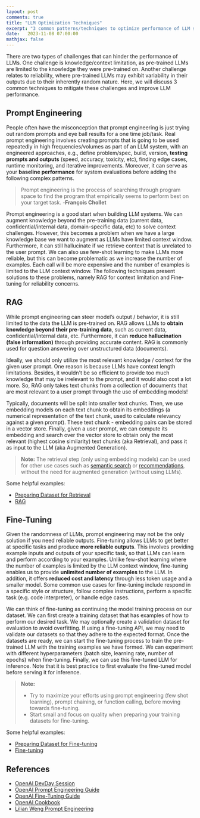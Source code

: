 ```yaml
---
layout: post
comments: true
title: "LLM Optimization Techniques"
excerpt: "3 common patterns/techniques to optimize performance of LLM systems."
date:   2023-11-08 07:00:00
mathjax: false
---
```


There are two types of challenges that can hinder the performance of LLMs. One challenge is knowledge/context limitation, as pre-trained LLMs are limited to the knowledge they were pre-trained on. Another challenge relates to reliability, where pre-trained LLMs may exhibit variability in their outputs due to their inherently random nature. Here, we will discuss 3 common techniques to mitigate these challenges and improve LLM performance.

## Prompt Engineering

People often have the misconception that prompt engineering is just trying out random prompts and eye ball results for a one time job/task. Real prompt engineering involves creating prompts that is going to be used repeatedly in high frequencies/volumes as part of an LLM system, with an engineered approaches, e.g., define problem/spec, build, version, **testing prompts and outputs** (speed, accuracy, toxicity, etc), finding edge cases, runtime monitoring, and iterative improvements. Moreover, it can serve as your **baseline performance** for system evaluations before adding the following complex patterns. 

> Prompt engineering is the process of searching through program space to find the program that empirically seems to perform best on your target task. 
-**François Chollet**

Prompt engineering is a good start when building LLM systems. We can augment knowledge beyond the pre-training data (current data, confidential/internal data, domain-specific data, etc) to solve context challenges. However, this becomes a problem when we have a large knowledge base we want to augment as LLMs have limited context window. Furthermore, it can still hallucinate if we retrieve context that is unrelated to the user prompt. We can also use few-shot learning to make LLMs more reliable, but this can become problematic as we increase the number of examples. Each call will be more expensive and the number of examples is limited to the LLM context window. The following techniques present solutions to these problems, namely RAG for context limitation and Fine-tuning for reliability concerns.


<!-- limited context window, hallucinations, constrained knowledge, not so reliable (random), expensive.  -->

<!-- For example, you may need an LLM to classify customer reviews as "positive" or "negative". Without few-shot, LLM can answer in a variety of ways. However, few-shot can guide the LLM to only respond with "positive" or "negative". 
Write clear instructions (provide steps to reach the solution), split complex task into simpler subtasks, give GPTs time to think (step by step), show output structure (JSON)
limited context window, hallucinations, constrained knowledge, not so reliable (random), expensive
-->

## RAG

While prompt engineering can steer model’s output / behavior, it is still limited to the data the LLM is pre-trained on. RAG allows LLMs to **obtain knowledge beyond their pre-training data**, such as current data, confidential/internal data, etc. Furthermore, it can **reduce hallucination (false information)** through providing accurate content. RAG is commonly used for question answering over unstructured data (documents).

Ideally, we should only utilize the most relevant knowledge / context for the given user prompt. One reason is because LLMs have context length limitations. Besides, it wouldn't be so efficient to provide too much knowledge that may be irrelevant to the prompt, and it would also cost a lot more. So, RAG only takes text chunks from a collection of documents that are most relevant to a user prompt through the use of embedding models! 

Typically, documents will be split into smaller text chunks. Then, we use embedding models on each text chunk to obtain its embeddings (a numerical representation of the text chunk, used to calculate relevancy against a given prompt). These text chunk - embedding pairs can be stored in a vector store. Finally, given a user prompt, we can compute its embedding and search over the vector store to obtain only the most relevant (highest cosine similarity) text chunks (aka Retrieval), and pass it as input to the LLM (aka Augmented Generation).

> **Note:**
The retrieval step (only using embedding models) can be used for other use cases such as [semantic search](https://cookbook.openai.com/examples/semantic_text_search_using_embeddings) or [recommendations](https://cookbook.openai.com/examples/recommendation_using_embeddings), without the need for augmented generation (without using LLMs).
<!-- > - RAG can also be a [tool of an agent](https://cookbook.openai.com/examples/how_to_call_functions_for_knowledge_retrieval) when the documents you want to retrieve depends on the user query. -->

Some helpful examples:
- [Preparing Dataset for Retrieval](https://cookbook.openai.com/examples/embedding_wikipedia_articles_for_search)
- [RAG](https://cookbook.openai.com/examples/question_answering_using_embeddings)

<!-- ## Tools
The purpose of tools is similar to RAG, it serves as context enrichment tool for LLM.
What if we want to apply the same solution that RAG offers but for data types other than unstructured (structured, code).
One main difference between Tools and RAG is that RAG uses embedding models while Tools use functions to obtain relevant context.
Functions are used only when it depends on the user query.
one example tool is google search api
Tools can help by offering a flexible way to obtain such relevant data.
Build agents. 
QA over structured data = prompts -> queries -> structured data + prompt -> output
QA over code (code interpreter) = prompts -> code -> code result + prompt -> output

- [Function Calling](https://cookbook.openai.com/examples/how_to_call_functions_with_chat_models)
- [Retrieval as Search Tool](https://cookbook.openai.com/examples/how_to_call_functions_for_knowledge_retrieval)
-->

## Fine-Tuning

<!-- 
not so reliable (random) -> we have seen that we can use few-shot learning to make LLMs somewhat reliable. 
expensive -> with prompt engineering, you may need to provide examples in every single API call. this can lead to inflated costs. fine tuning can mitigate this so the LLM learns those examples while keeping your input tokens low.
(consistent instruction following)
One example of this is if you wanted to build a classifier for sentiment analysis. Your inputs would be some text and your outputs would be specific classes (e.g. “positive” or “negative”).
-->
Given the randomness of LLMs, prompt engineering may not be the only solution if you need reliable outputs. Fine-tuning allows LLMs to get better at specific tasks and produce **more reliable outputs**. This involves providing example inputs and outputs of your specific task, so that LLMs can learn and perform according to your examples. Unlike few-shot learning where the number of examples is limited by the LLM context window, fine-tuning enables us to provide **unlimited number of examples** to the LLM. In addition, it offers **reduced cost and latency** through less token usage and a smaller model. Some common use cases for fine-tuning include respond in a specific style or structure, follow complex instructions, perform a specific task (e.g. code interpreter), or handle edge cases. 

We can think of fine-tuning as continuing the model training process on our dataset. We can first create a training dataset that has examples of how to perform our desired task. We may optionally create a validation dataset for evaluation to avoid overfitting. If using a fine-tuning API, we may need to validate our datasets so that they adhere to the expected format. Once the datasets are ready, we can start the fine-tuning process to train the pre-trained LLM with the training examples we have formed. We can experiment with different hyperparameters (batch size, learning rate, number of epochs) when fine-tuning. Finally, we can use this fine-tuned LLM for inference. Note that it is best practice to first evaluate the fine-tuned model before serving it for inference.

> **Note:**
> - Try to maximize your efforts using prompt engineering (few shot learning), prompt chaining, or function calling, before moving towards fine-tuning.
> - Start small and focus on quality when preparing your training datasets for fine-tuning.

Some helpful examples:
- [Preparing Dataset for Fine-tuning](https://cookbook.openai.com/examples/chat_finetuning_data_prep)
- [Fine-tuning](https://cookbook.openai.com/examples/how_to_finetune_chat_models)

## References
- [OpenAI DevDay Session](https://youtu.be/ahnGLM-RC1Y?si=A4dLdsSo2twnWH6X)
- [OpenAI Prompt Engineering Guide](https://platform.openai.com/docs/guides/prompt-engineering)
- [OpenAI Fine-Tuning Guide](https://platform.openai.com/docs/guides/fine-tuning)
- [OpenAI Cookbook](https://cookbook.openai.com/)
- [Lilian Weng Prompt Engineering](https://lilianweng.github.io/posts/2023-03-15-prompt-engineering/)
<!-- (https://help.openai.com/en/collections/3675942-prompt-engineering)
(https://help.openai.com/en/articles/6654000-best-practices-for-prompt-engineering-with-openai-api)
(https://fchollet.substack.com/p/how-i-think-about-llm-prompt-engineering)
(https://www.anthropic.com/index/prompting-long-context)
(https://learnprompting.org/)
(https://github.com/f/awesome-chatgpt-prompts#prompts)
(https://developers.generativeai.google/guide/concepts) -->